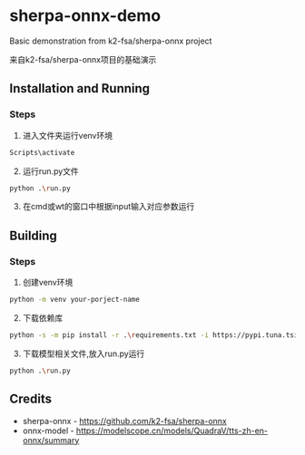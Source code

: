 # sherpa-onnx-demo

Basic demonstration from k2-fsa/sherpa-onnx project


来自k2-fsa/sherpa-onnx项目的基础演示


## Installation and Running
### Steps
1. 进入文件夹运行venv环境
```bash
Scripts\activate
```
2. 运行run.py文件
```bash
python .\run.py
```
3. 在cmd或wt的窗口中根据input输入对应参数运行



## Building
### Steps
1. 创建venv环境
```bash
python -m venv your-porject-name
```
2. 下载依赖库
```bash
python -s -m pip install -r .\requirements.txt -i https://pypi.tuna.tsinghua.edu.cn/simple
```
3. 下载模型相关文件,放入run.py运行
```bash
python .\run.py
```




## Credits
- sherpa-onnx - https://github.com/k2-fsa/sherpa-onnx
- onnx-model - https://modelscope.cn/models/QuadraV/tts-zh-en-onnx/summary
